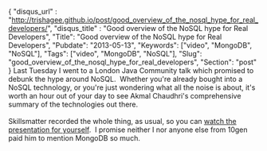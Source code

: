 {
 "disqus_url" : "http://trishagee.github.io/post/good_overview_of_the_nosql_hype_for_real_developers/",
 "disqus_title" : "Good overview of the NoSQL hype for Real Developers",
 "Title": "Good overview of the NoSQL hype for Real Developers",
 "Pubdate": "2013-05-13",
 "Keywords": ["video", "MongoDB", "NoSQL"],
 "Tags": ["video", "MongoDB", "NoSQL"],
 "Slug": "good_overview_of_the_nosql_hype_for_real_developers",
 "Section": "post"
}
Last Tuesday I went to a London Java Community talk which promised to debunk the hype around NoSQL. &nbsp;Whether you're already bought into a NoSQL technology, or you're just wondering what all the noise is about, it's worth an hour out of your day to see Akmal Chaudhri's comprehensive summary of the technologies out there.<br /><br />Skillsmatter recorded the whole thing, as usual, so you can <a href="http://skillsmatter.com/podcast/nosql/considerations-for-using-nosql-technology-on-your-next-it-project/mh-7167">watch the presentation for yourself</a>. &nbsp;I promise neither I nor anyone else from 10gen paid him to mention MongoDB so much.
